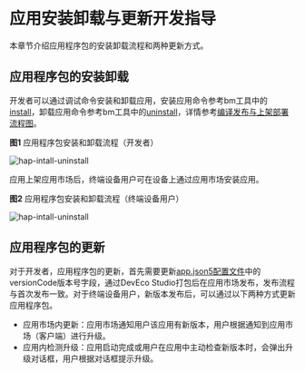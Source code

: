 # 应用安装卸载与更新开发指导

本章节介绍应用程序包的安装卸载流程和两种更新方式。

## 应用程序包的安装卸载
开发者可以通过调试命令安装和卸载应用，安装应用命令参考bm工具中的[install](../tools/bm-tool.md#安装命令install)，卸载应用命令参考bm工具中的[uninstall](../tools/bm-tool.md#卸载命令uninstall)，详情参考[编译发布与上架部署流程图](./application-package-structure-stage.md#发布态包结构)。

**图1** 应用程序包安装和卸载流程（开发者）

![hap-intall-uninstall](figures/hap-install-uninstall-developer.png)


应用上架应用市场后，终端设备用户可在设备上通过应用市场安装应用。

**图2** 应用程序包安装和卸载流程（终端设备用户）

![hap-intall-uninstall](figures/hap-install-uninstall-user.png)

## 应用程序包的更新


对于开发者，应用程序包的更新，首先需要更新[app.json5配置文件](./app-configuration-file.md)中的versionCode版本号字段，通过DevEco Studio打包后在应用市场发布，发布流程与首次发布一致。对于终端设备用户，新版本发布后，可以通过以下两种方式更新应用程序包。

- 应用市场内更新：应用市场通知用户该应用有新版本，用户根据通知到应用市场（客户端）进行升级。
- 应用内检测升级：<!--RP1-->应用启动完成或用户在应用中主动检查新版本时，会弹出升级对话框，用户根据对话框提示升级。<!--RP1End-->

